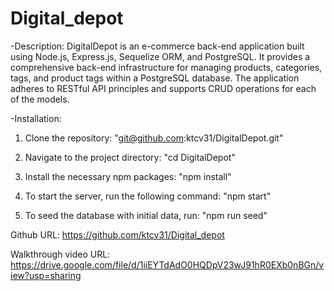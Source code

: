 # Digital_depot



-Description:
DigitalDepot is an e-commerce back-end application built using Node.js, Express.js, Sequelize ORM, and PostgreSQL. It provides a comprehensive back-end infrastructure for managing products, categories, tags, and product tags within a PostgreSQL database. The application adheres to RESTful API principles and supports CRUD operations for each of the models.


-Installation:

1. Clone the repository:
"git@github.com:ktcv31/DigitalDepot.git"

2. Navigate to the project directory:
"cd DigitalDepot"

3. Install the necessary npm packages:
"npm install"

4. To start the server, run the following command:
"npm start"

5. To seed the database with initial data, run:
"npm run seed"


Github URL: https://github.com/ktcv31/Digital_depot

Walkthrough video URL: https://drive.google.com/file/d/1iiEYTdAdO0HQDpV23wJ91hR0EXb0nBGn/view?usp=sharing